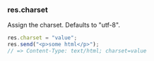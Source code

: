<h3 id='res.charset'>res.charset</h3>

Assign the charset. Defaults to "utf-8".

```js
res.charset = "value";
res.send("<p>some html</p>");
// => Content-Type: text/html; charset=value
```
